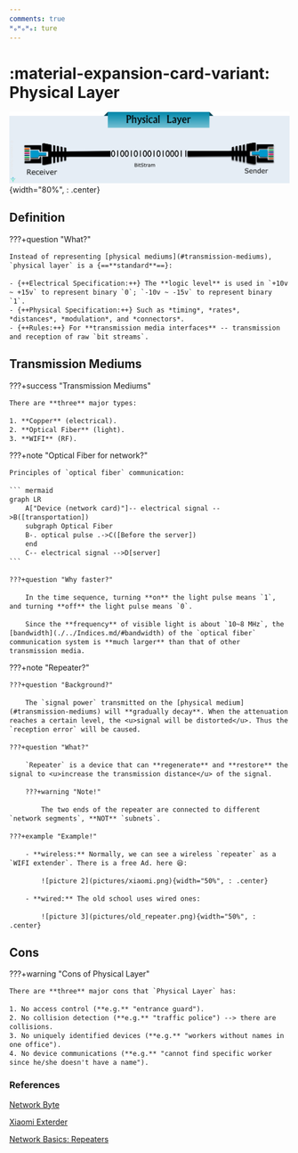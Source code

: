 ```yaml
---
comments: true
ᴴₒᴴₒᴴₒ: ture
---
```


# **:material-expansion-card-variant: Physical Layer**

![picture 1](pictures/Physical%20Layer.png){width="80%", : .center} 


## **Definition**

???+question "What?"

    Instead of representing [physical mediums](#transmission-mediums), `physical layer` is a {==**standard**==}:

    - {++Electrical Specification:++} The **logic level** is used in `+10v ~ +15v` to represent binary `0`; `-10v ~ -15v` to represent binary `1`.
    - {++Physical Specification:++} Such as *timing*, *rates*, *distances*, *modulation*, and *connectors*.
    - {++Rules:++} For **transmission media interfaces** -- transmission and reception of raw `bit streams`.

## **Transmission Mediums**

???+success "Transmission Mediums"

    There are **three** major types:
            
    1. **Copper** (electrical).
    2. **Optical Fiber** (light).
    3. **WIFI** (RF).

???+note "Optical Fiber for network?"

    Principles of `optical fiber` communication:

    ``` mermaid
    graph LR
        A["Device (network card)"]-- electrical signal -->B([transportation])
        subgraph Optical Fiber
        B-. optical pulse .->C([Before the server])
        end
        C-- electrical signal -->D[server]
    ```

    ???+question "Why faster?"

        In the time sequence, turning **on** the light pulse means `1`, and turning **off** the light pulse means `0`. 
        
        Since the **frequency** of visible light is about `10~8 MHz`, the [bandwidth](./../Indices.md/#bandwidth) of the `optical fiber` communication system is **much larger** than that of other transmission media.

???+note "Repeater?"

    ???+question "Background?"

        The `signal power` transmitted on the [physical medium](#transmission-mediums) will **gradually decay**. When the attenuation reaches a certain level, the <u>signal will be distorted</u>. Thus the `reception error` will be caused.

    ???+question "What?"

        `Repeater` is a device that can **regenerate** and **restore** the signal to <u>increase the transmission distance</u> of the signal.

        ???+warning "Note!"

            The two ends of the repeater are connected to different `network segments`, **NOT** `subnets`.

    ???+example "Example!"

        - **wireless:** Normally, we can see a wireless `repeater` as a `WIFI extender`. There is a free Ad. here 😆:

            ![picture 2](pictures/xiaomi.png){width="50%", : .center}   

        - **wired:** The old school uses wired ones:

            ![picture 3](pictures/old_repeater.png){width="50%", : .center}  



## **Cons**

???+warning "Cons of Physical Layer"

    There are **three** major cons that `Physical Layer` has:

    1. No access control (**e.g.** "entrance guard").
    2. No collision detection (**e.g.** "traffic police") --> there are collisions.
    3. No uniquely identified devices (**e.g.** "workers without names in one office").
    4. No device communications (**e.g.** "cannot find specific worker since he/she doesn't have a name").

### **References**

[Network Byte](https://www.pinterest.co.uk/346e0552cdcca5443977884464e47f/)

[Xiaomi Exterder](https://i.ebayimg.com/images/g/kx4AAOSwXKVg58hN/s-l640.jpg)

[Network Basics: Repeaters](https://www.dummies.com/article/technology/information-technology/networking/general-networking/network-basics-repeaters-185332/)